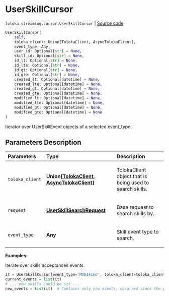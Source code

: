 # UserSkillCursor
`toloka.streaming.cursor.UserSkillCursor` | [Source code](https://github.com/Toloka/toloka-kit/blob/v1.1.0.post1/src/streaming/cursor.py#L331)

```python
UserSkillCursor(
    self,
    toloka_client: Union[TolokaClient, AsyncTolokaClient],
    event_type: Any,
    user_id: Optional[str] = None,
    skill_id: Optional[str] = None,
    id_lt: Optional[str] = None,
    id_lte: Optional[str] = None,
    id_gt: Optional[str] = None,
    id_gte: Optional[str] = None,
    created_lt: Optional[datetime] = None,
    created_lte: Optional[datetime] = None,
    created_gt: Optional[datetime] = None,
    created_gte: Optional[datetime] = None,
    modified_lt: Optional[datetime] = None,
    modified_lte: Optional[datetime] = None,
    modified_gt: Optional[datetime] = None,
    modified_gte: Optional[datetime] = None
)
```

Iterator over UserSkillEvent objects of a selected event_type.

## Parameters Description

| Parameters | Type | Description |
| :----------| :----| :-----------|
`toloka_client`|**Union\[[TolokaClient](toloka.client.TolokaClient.md), [AsyncTolokaClient](toloka.async_client.client.AsyncTolokaClient.md)\]**|<p>TolokaClient object that is being used to search skills.</p>
`request`|**[UserSkillSearchRequest](toloka.client.search_requests.UserSkillSearchRequest.md)**|<p>Base request to search skills by.</p>
`event_type`|**Any**|<p>Skill event type to search.</p>

**Examples:**

Iterate over skills acceptances events.

```python
it = UserSkillCursor(event_type='MODIFIED', toloka_client=toloka_client)
current_events = list(it)
# ... new skills could be set ...
new_events = list(it)  # Contains only new events, occurred since the previous call.
```
